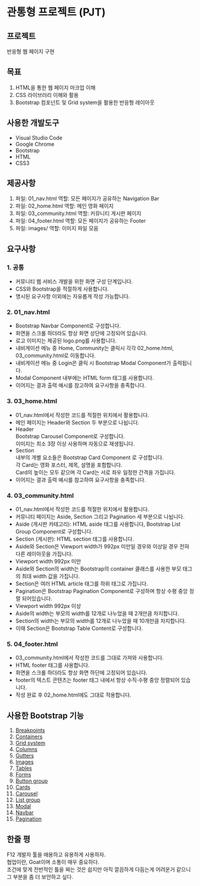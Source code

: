 # 관통형 프로젝트 (PJT)

## 프로젝트
반응형 웹 페이지 구현

## 목표
1. HTML을 통한 웹 페이지 마크업 이해
2. CSS 라이브러리 이해와 활용
3. Bootstrap 컴포넌트 및 Grid system을 활용한 반응형 레이아웃

## 사용한 개발도구
- Visual Studio Code
- Google Chrome
- Bootstrap
- HTML
- CSS3

## 제공사항
1. 파일: 01_nav.html 역할: 모든 페이지가 공유하는 Navigation Bar
2. 파일: 02_home.html 역할: 메인 영화 페이지
3. 파일: 03_community.html 역할: 커뮤니티 게시판 페이지
4. 파일: 04_footer.html 역할: 모든 페이지가 공유하는 Footer
5. 파일: images/ 역할: 이미지 파일 모음

## 요구사항
### 1. 공통  
- 커뮤니티 웹 서비스 개발을 위한 화면 구성 단계입니다.  
- CSS와 Bootstrap을 적절하게 사용합니다.  
- 명시된 요구사항 이외에는 자유롭게 작성 가능합니다.  
### 2. 01_nav.html  
- Bootstrap Navbar Component로 구성합니다.  
- 화면을 스크롤 하더라도 항상 화면 상단에 고정되어 있습니다.  
- 로고 이미지는 제공된 logo.png를 사용합니다.  
- 내비게이션 메뉴 중 Home, Community는 클릭시 각각 02_home.html, 03_community.html로 이동합니다.  
- 내비게이션 메뉴 중 Login은 클릭 시 Bootstrap Modal Component가 출력됩니다.  
- Modal Component 내부에는 HTML form 태그를 사용합니다.  
- 이어지는 결과 출력 예시를 참고하여 요구사항을 충족합니다.  
### 3. 03_home.html  
- 01_nav.html에서 작성한 코드를 적절한 위치에서 활용합니다.  
- 메인 페이지는 Header와 Section 두 부분으로 나뉩니다.  
- Header  
 Bootstrap Carousel Component로 구성합니다.  
 이미지는 최소 3장 이상 사용하며 자동으로 재생됩니다.
- Section  
  내부의 개별 요소들은 Bootstrap Card Component 로 구성합니다.  
  각 Card는 영화 포스터, 제목, 설명을 포함합니다.  
  Card의 높이는 모두 같으며 각 Card는 서로 좌우 일정한 간격을 가집니다.  
- 이어지는 결과 출력 예시를 참고하여 요구사항을 충족합니다.  
### 4. 03_community.html  
- 01_nav.html에서 작성한 코드를 적절한 위치에서 활용합니다.  
- 커뮤니티 페이지는 Aside, Section 그리고 Pagination 세 부분으로 나뉩니다.  
- Aside (게시판 카테고리): HTML aside 태그를 사용합니다, Bootstrap List Group Component로 구성합니다.
- Section (게시판): HTML section 태그를 사용합니다.   
- Aside와 Section은 Viewport width가 992px 미만일 경우와 이상일 경우
전혀 다른 레이아웃을 가집니다.  
- Viewport width 992px 미만  
- Aside와 Section의 width는 Bootstrap의 container 클래스를 사용한 부모 태그의 최대 width 값을 가집니다.  
- Section은 여러 HTML article 태그를 하위 태그로 가집니다.  
- Pagination은 Bootstrap Pagination Component로 구성하며 항상 수평 중앙 정렬 되어있습니다.  
- Viewport width 992px 이상  
- Aside의 width는 부모의 width를 12개로 나누었을 때 2개만큼 차지합니다.  
- Section의 width는 부모의 width를 12개로 나누었을 때 10개만큼 차지합니다.  
- 이때 Section은 Bootstrap Table Content로 구성합니다.  
### 5. 04_footer.html  
- 03_community.html에서 작성한 코드를 그대로 가져와 사용합니다.  
- HTML footer 태그를 사용합니다.  
- 화면을 스크롤 하더라도 항상 화면 하단에 고정되어 있습니다.  
- footer의 텍스트 콘텐츠는 footer 태그 내에서 항상 수직·수평 중앙 정렬되어 있습니다.  
- 작성 완료 후 02_home.html에도 그대로 적용합니다.

## 사용한 Bootstrap 기능  
1. [Breakpoints](https://getbootstrap.com/docs/5.0/layout/breakpoints/)
2. [Containers](https://getbootstrap.com/docs/5.0/layout/containers/)
3. [Grid system](https://getbootstrap.com/docs/5.0/layout/grid/)
4. [Columns](https://getbootstrap.com/docs/5.0/layout/columns/)
5. [Gutters](https://getbootstrap.com/docs/5.0/layout/gutters/)
6. [Images](https://getbootstrap.com/docs/5.0/content/images/)
7. [Tables](https://getbootstrap.com/docs/5.0/content/tables/)
8. [Forms](https://getbootstrap.com/docs/5.0/forms/overview/)
9. [Button group](https://getbootstrap.com/docs/5.0/components/button-group/)
10. [Cards](https://getbootstrap.com/docs/5.0/components/card/)
11. [Carousel](https://getbootstrap.com/docs/5.0/components/carousel/)
12. [List group](https://getbootstrap.com/docs/5.0/components/list-group/)
13. [Modal](https://getbootstrap.com/docs/5.0/components/modal/)
14. [Navbar](https://getbootstrap.com/docs/5.0/components/navbar/)
15. [Pagination](https://getbootstrap.com/docs/5.0/components/pagination/)

## 한줄 평
F12 개발자 툴을 애용하고 유용하게 사용하자.  
협업이란, Goat이며 소통이 매우 중요하다.  
조건에 맞게 전반적인 틀을 짜는 것은 쉽지만 아직 깔끔하게 다듬는게 어려운거 같으니 그 부분을 좀 더 보안하고 싶다.